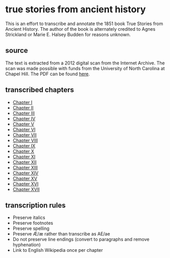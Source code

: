 # true stories from ancient history

This is an effort to transcribe and annotate the 1851 book True Stories from Ancient History. The author of the book is alternately credited to Agnes Strickland or Marie E. Halsey Budden for reasons unknown.

## source

The text is extracted from a 2012 digital scan from the Internet Archive. The scan was made possible with funds from the University of North Carolina at Chapel Hill. The PDF can be found [here](./truestoriesfromastri.pdf).

## transcribed chapters

* [Chapter I](./chapter-01.md)
* [Chapter II](./chapter-02.md)
* [Chapter III](./chapter-03.md)
* [Chapter IV](./chapter-04.md)
* [Chapter V](./chapter-05.md)
* [Chapter VI](./chapter-06.md)
* [Chapter VII](./chapter-07.md)
* [Chapter VIII](./chapter-08.md)
* [Chapter IX](./chapter-09.md)
* [Chapter X](./chapter-10.md)
* [Chapter XI](./chapter-11.md)
* [Chapter XII](./chapter-12.md)
* [Chapter XIII](./chapter-13.md)
* [Chapter XIV](./chapter-14.md)
* [Chapter XV](./chapter-15.md)
* [Chapter XVI](./chapter-16.md)
* [Chapter XVII](./chapter-17.md)

## transcription rules

* Preserve italics
* Preserve footnotes
* Preserve spelling
* Preserve Æ/æ rather than transcribe as AE/ae
* Do not preserve line endings (convert to paragraphs and remove hyphenation)
* Link to English Wikipedia once per chapter
